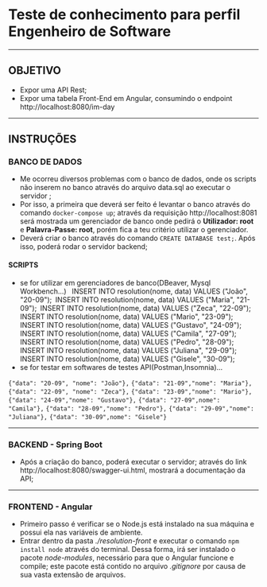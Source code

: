 # Teste de conhecimento para perfil Engenheiro de Software
----------
## OBJETIVO
- Expor uma API Rest;
- Expor uma tabela Front-End em Angular, consumindo o endpoint http://localhost:8080/im-day
----------

## INSTRUÇÕES

### BANCO DE DADOS
- Me ocorreu diversos problemas com o banco de dados, onde os scripts não inserem no banco através do arquivo data.sql ao executar o servidor ;
- Por isso, a primeira que deverá ser feito é levantar o banco através do comando `docker-compose up`; através da requisição http://localhost:8081 será mostrada um gerenciador de banco onde pedirá o **Utilizador: root** e **Palavra-Passe: root**, porém fica a teu critério utilizar o gerenciador.
- Deverá criar o banco através do comando `CREATE DATABASE test;`. Após isso, poderá rodar o servidor backend;

#### SCRIPTS
- se for utilizar em gerenciadores de banco(DBeaver, Mysql Workbench...)
`
`INSERT INTO resolution(nome, data) VALUES ("João", "20-09");`
`INSERT INTO resolution(nome, data) VALUES ("Maria", "21-09");`
`INSERT INTO resolution(nome, data) VALUES ("Zeca", "22-09");`
`INSERT INTO resolution(nome, data) VALUES ("Mario", "23-09");`
`INSERT INTO resolution(nome, data) VALUES ("Gustavo", "24-09");`
`INSERT INTO resolution(nome, data) VALUES ("Camila", "27-09");`
`INSERT INTO resolution(nome, data) VALUES ("Pedro", "28-09");`
`INSERT INTO resolution(nome, data) VALUES ("Juliana", "29-09");`
`INSERT INTO resolution(nome, data) VALUES ("Gisele", "30-09");`
`
- se for testar em softwares de testes API(Postman,Insomnia)...

`{"data": "20-09", "nome": "João"},`
`{"data": "21-09","nome": "Maria"},`
`{"data": "22-09", "nome": "Zeca"},`
`{"data": "23-09","nome": "Mario"},`
`{"data": "24-09","nome": "Gustavo"},`
`{"data": "27-09",nome": "Camila"},`
`{"data": "28-09","nome": "Pedro"},`
`{"data": "29-09","nome": "Juliana"},`
`{"data": "30-09",nome": "Gisele"}`

----------
### BACKEND - Spring Boot
- Após a criação do banco, poderá executar o servidor; através do link http://localhost:8080/swagger-ui.html, mostrará a documentação da API;

----------
### FRONTEND - Angular
- Primeiro passo é verificar se o Node.js está instalado na sua máquina e possui ela nas variáveis de ambiente.
- Entrar dentro da pasta *./resolution-front* e executar o comando `npm install node` através do terminal. Dessa forma, irá ser instalado o pacote *node-modules*, necessário para que o Angular funcione e compile; este pacote está contido no arquivo *.gitignore* por causa de sua vasta extensão de arquivos.